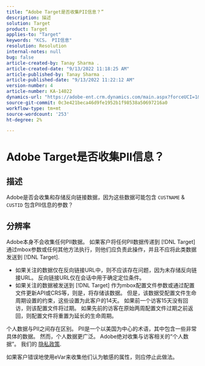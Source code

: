 ```yaml
---
title: “Adobe Target是否收集PII信息？”
description: 描述
solution: Target
product: Target
applies-to: "Target"
keywords: "KCS， PII信息"
resolution: Resolution
internal-notes: null
bug: false
article-created-by: Tanay Sharma .
article-created-date: "9/13/2022 11:18:25 AM"
article-published-by: Tanay Sharma .
article-published-date: "9/13/2022 11:22:12 AM"
version-number: 4
article-number: KA-14022
dynamics-url: "https://adobe-ent.crm.dynamics.com/main.aspx?forceUCI=1&pagetype=entityrecord&etn=knowledgearticle&id=a535a7c3-5533-ed11-9db1-002248086735"
source-git-commit: 0c3e421beca46d9fe1952b1f98538a50697216a0
workflow-type: tm+mt
source-wordcount: '253'
ht-degree: 2%

---
```


# Adobe Target是否收集PII信息？

## 描述

Adobe是否会收集和存储反向链接数据，因为这些数据可能包含 `CUSTNAME` &amp; `CUSTID` 包含PII信息的参数？

## 分辨率




Adobe本身不会收集任何PII数据。 如果客户将任何PII数据传递到 [!DNL Target] 通过mbox参数或任何其他方法执行，则他们应负责此操作，并且不应将此类数据发送到 [!DNL Target].



- 如果关注的数据仅在反向链接URL中，则不应该存在问题，因为未存储反向链接URL。 反向链接URL仅在会话中用于确定定位条件。
- 如果关注的数据被发送到 [!DNL Target] 作为mbox配置文件参数或通过配置文件更新API或CRS等，则是，将存储该数据。 但是，该数据受配置文件生命周期设置的约束，这些设置为此客户的14天。 如果前一个访客15天没有回访，则该配置文件将过期。 如果先前的访客在原始两周配置文件过期之前返回，则配置文件将重置为延长的生命周期。


个人数据与PII之间存在区别。 PII是一个以美国为中心的术语，其中包含一些非常具体的数据。 然而，个人数据更广泛。 Adobe绝对收集与访客相关的“个人数据”。 我们的 [隐私政策](https://www.adobe.com/cn/privacy/marketing-cloud.html).



如果客户错误地使用eVar来收集他们认为敏感的属性，则应停止此做法。
